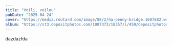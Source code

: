 ```yaml
---
title: "Voili, voilou"
pubDate: "2025-04-24"
cover: "https://media.routard.com/image/88/2/ha-penny-bridge.1607882.w430.jpg"
album: "https://st3.depositphotos.com/1007373/18357/i/450/depositphotos_183574324-stock-photo-cliffs-moher-ireland-sunny-day.jpg"
---
```


dazdazfda

